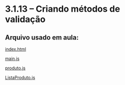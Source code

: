 # 3.1.13 – Criando métodos de validação

## Arquivo usado em aula:

[index.html](/POO/codigos/projeto_opp/index.html)

[main.js](/POO/codigos/projeto_opp/src/assets/js/Main.js)

[produto.js](/POO/codigos/projeto_opp/src/assets/js/Produto.js)

[ListaProduto.js](/POO/codigos/projeto_opp/src/assets/js/ListaProduto.js)
